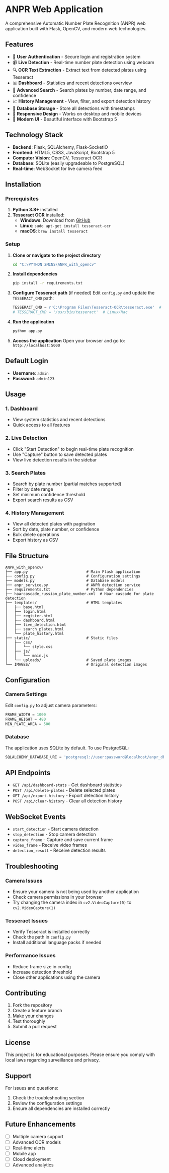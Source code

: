 # ANPR Web Application

A comprehensive Automatic Number Plate Recognition (ANPR) web application built with Flask, OpenCV, and modern web technologies.

## Features

- 🔐 **User Authentication** - Secure login and registration system
- 📹 **Live Detection** - Real-time number plate detection using webcam
- 🔍 **OCR Text Extraction** - Extract text from detected plates using Tesseract
- 📊 **Dashboard** - Statistics and recent detections overview
- 🔎 **Advanced Search** - Search plates by number, date range, and confidence
- 📈 **History Management** - View, filter, and export detection history
- 💾 **Database Storage** - Store all detections with timestamps
- 📱 **Responsive Design** - Works on desktop and mobile devices
- 🎨 **Modern UI** - Beautiful interface with Bootstrap 5

## Technology Stack

- **Backend**: Flask, SQLAlchemy, Flask-SocketIO
- **Frontend**: HTML5, CSS3, JavaScript, Bootstrap 5
- **Computer Vision**: OpenCV, Tesseract OCR
- **Database**: SQLite (easily upgradeable to PostgreSQL)
- **Real-time**: WebSocket for live camera feed

## Installation

### Prerequisites

1. **Python 3.8+** installed
2. **Tesseract OCR** installed:
   - **Windows**: Download from [GitHub](https://github.com/UB-Mannheim/tesseract/wiki)
   - **Linux**: `sudo apt-get install tesseract-ocr`
   - **macOS**: `brew install tesseract`

### Setup

1. **Clone or navigate to the project directory**
   ```bash
   cd "C:\PYTHON 2MINS\ANPR_with_opencv"
   ```

2. **Install dependencies**
   ```bash
   pip install -r requirements.txt
   ```

3. **Configure Tesseract path** (if needed)
   Edit `config.py` and update the `TESSERACT_CMD` path:
   ```python
   TESSERACT_CMD = r'C:\Program Files\Tesseract-OCR\tesseract.exe'  # Windows
   # TESSERACT_CMD = '/usr/bin/tesseract'  # Linux/Mac
   ```

4. **Run the application**
   ```bash
   python app.py
   ```

5. **Access the application**
   Open your browser and go to: `http://localhost:5000`

## Default Login

- **Username**: `admin`
- **Password**: `admin123`

## Usage

### 1. Dashboard
- View system statistics and recent detections
- Quick access to all features

### 2. Live Detection
- Click "Start Detection" to begin real-time plate recognition
- Use "Capture" button to save detected plates
- View live detection results in the sidebar

### 3. Search Plates
- Search by plate number (partial matches supported)
- Filter by date range
- Set minimum confidence threshold
- Export search results as CSV

### 4. History Management
- View all detected plates with pagination
- Sort by date, plate number, or confidence
- Bulk delete operations
- Export history as CSV

## File Structure

```
ANPR_with_opencv/
├── app.py                          # Main Flask application
├── config.py                       # Configuration settings
├── models.py                       # Database models
├── anpr_service.py                 # ANPR detection service
├── requirements.txt                # Python dependencies
├── haarcascade_russian_plate_number.xml  # Haar cascade for plate detection
├── templates/                      # HTML templates
│   ├── base.html
│   ├── login.html
│   ├── register.html
│   ├── dashboard.html
│   ├── live_detection.html
│   ├── search_plates.html
│   └── plate_history.html
├── static/                         # Static files
│   ├── css/
│   │   └── style.css
│   ├── js/
│   │   └── main.js
│   └── uploads/                    # Saved plate images
└── IMAGES/                         # Original detection images
```

## Configuration

### Camera Settings
Edit `config.py` to adjust camera parameters:
```python
FRAME_WIDTH = 1000
FRAME_HEIGHT = 480
MIN_PLATE_AREA = 500
```

### Database
The application uses SQLite by default. To use PostgreSQL:
```python
SQLALCHEMY_DATABASE_URI = 'postgresql://user:password@localhost/anpr_db'
```

## API Endpoints

- `GET /api/dashboard-stats` - Get dashboard statistics
- `POST /api/delete-plates` - Delete selected plates
- `GET /api/export-history` - Export detection history
- `POST /api/clear-history` - Clear all detection history

## WebSocket Events

- `start_detection` - Start camera detection
- `stop_detection` - Stop camera detection
- `capture_frame` - Capture and save current frame
- `video_frame` - Receive video frames
- `detection_result` - Receive detection results

## Troubleshooting

### Camera Issues
- Ensure your camera is not being used by another application
- Check camera permissions in your browser
- Try changing the camera index in `cv2.VideoCapture(0)` to `cv2.VideoCapture(1)`

### Tesseract Issues
- Verify Tesseract is installed correctly
- Check the path in `config.py`
- Install additional language packs if needed

### Performance Issues
- Reduce frame size in config
- Increase detection threshold
- Close other applications using the camera

## Contributing

1. Fork the repository
2. Create a feature branch
3. Make your changes
4. Test thoroughly
5. Submit a pull request

## License

This project is for educational purposes. Please ensure you comply with local laws regarding surveillance and privacy.

## Support

For issues and questions:
1. Check the troubleshooting section
2. Review the configuration settings
3. Ensure all dependencies are installed correctly

## Future Enhancements

- [ ] Multiple camera support
- [ ] Advanced OCR models
- [ ] Real-time alerts
- [ ] Mobile app
- [ ] Cloud deployment
- [ ] Advanced analytics
